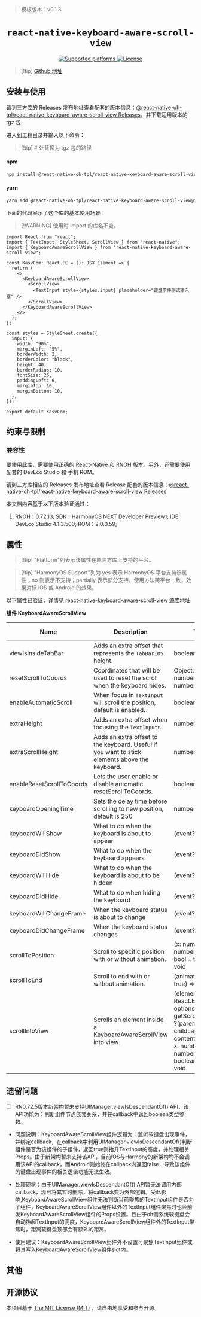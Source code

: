 > 模板版本：v0.1.3

<p align="center">
  <h1 align="center"> <code>react-native-keyboard-aware-scroll-view</code> </h1>
</p>
<p align="center">
    <a href="https://github.com/react-native-oh-library/react-native-keyboard-aware-scroll-view">
        <img src="https://img.shields.io/badge/platforms-ios%20|%20android%20|%20web%20|%20harmony%20-lightgrey.svg" alt="Supported platforms" />
    </a>
    <a href="https://github.com/react-native-oh-library/react-native-keyboard-aware-scroll-view/blob/sig/LICENSE">
        <img src="https://img.shields.io/badge/license-MIT-green.svg" alt="License" />
    </a>
</p>

> [!tip] [Github 地址](https://github.com/react-native-oh-library/react-native-keyboard-aware-scroll-view)

## 安装与使用

请到三方库的 Releases 发布地址查看配套的版本信息：[@react-native-oh-tpl/react-native-keyboard-aware-scroll-view Releases](https://github.com/react-native-oh-library/react-native-keyboard-aware-scroll-view/releases)，并下载适用版本的 tgz 包

进入到工程目录并输入以下命令：

<!-- tabs:start -->

> [!tip] # 处替换为 tgz 包的路径

#### **npm**

```bash
npm install @react-native-oh-tpl/react-native-keyboard-aware-scroll-view@file:#
```

#### **yarn**

```bash
yarn add @react-native-oh-tpl/react-native-keyboard-aware-scroll-view@file:#
```

<!-- tabs:end -->

下面的代码展示了这个库的基本使用场景：

> [!WARNING] 使用时 import 的库名不变。

```tsx
import React from "react";
import { TextInput, StyleSheet, ScrollView } from "react-native";
import { KeyboardAwareScrollView } from "react-native-keyboard-aware-scroll-view";

const KasvCom: React.FC = (): JSX.Element => {
  return (
    <>
      <KeyboardAwareScrollView>
        <ScrollView>
          <TextInput style={styles.input} placeholder="键盘事件测试输入框" />
        </ScrollView>
      </KeyboardAwareScrollView>
    </>
  );
};

const styles = StyleSheet.create({
  input: {
    width: "90%",
    marginLeft: "5%",
    borderWidth: 2,
    borderColor: "black",
    height: 40,
    borderRadius: 10,
    fontSize: 26,
    paddingLeft: 6,
    marginTop: 10,
    marginBottom: 10,
  },
});

export default KasvCom;
```

## 约束与限制

### 兼容性

要使用此库，需要使用正确的 React-Native 和 RNOH 版本。另外，还需要使用配套的 DevEco Studio 和 手机 ROM。

请到三方库相应的 Releases 发布地址查看 Release 配套的版本信息：[@react-native-oh-tpl/react-native-keyboard-aware-scroll-view Releases](https://github.com/react-native-oh-library/react-native-keyboard-aware-scroll-view/releases)

本文档内容基于以下版本验证通过：

1. RNOH：0.72.13; SDK：HarmonyOS NEXT Developer Preview1; IDE：DevEco Studio 4.1.3.500; ROM：2.0.0.59;

## 属性

> [!tip] "Platform"列表示该属性在原三方库上支持的平台。

> [!tip] "HarmonyOS Support"列为 yes 表示 HarmonyOS 平台支持该属性；no 则表示不支持；partially 表示部分支持。使用方法跨平台一致，效果对标 iOS 或 Android 的效果。

以下属性已验证，详情见 [react-native-keyboard-aware-scroll-view 源库地址](https://github.com/APSL/react-native-keyboard-aware-scroll-view)

**组件 KeyboardAwareScrollView**

| Name                      | Description                                                                                    | Type                                                                                                                                                             | Required | Platform | HarmonyOS Support |
| ------------------------- | ---------------------------------------------------------------------------------------------- | ---------------------------------------------------------------------------------------------------------------------------------------------------------------- | -------- | -------- | ----------------- |
| viewIsInsideTabBar        | Adds an extra offset that represents the `TabBarIOS` height.                                   | boolean                                                                                                                                                          | NO       | IOS      | NO                |
| resetScrollToCoords       | Coordinates that will be used to reset the scroll when the keyboard hides.                     | Object: {x: number, y: number}                                                                                                                                   | NO       | All      | YES               |
| enableAutomaticScroll     | When focus in `TextInput` will scroll the position, default is enabled.                        | boolean                                                                                                                                                          | NO       | All      | YES               |
| extraHeight               | Adds an extra offset when focusing the `TextInput`s.                                           | number                                                                                                                                                           | NO       | All      | YES               |
| extraScrollHeight         | Adds an extra offset to the keyboard. Useful if you want to stick elements above the keyboard. | number                                                                                                                                                           | NO       | All      | YES               |
| enableResetScrollToCoords | Lets the user enable or disable automatic resetScrollToCoords.                                 | boolean                                                                                                                                                          | NO       | All      | YES               |
| keyboardOpeningTime       | Sets the delay time before scrolling to new position, default is 250                           | number                                                                                                                                                           | NO       | IOS      | NO                |
| keyboardWillShow          | What to do when the keyboard is about to appear                                                | (event?) => void                                                                                                                                                 | NO       | IOS      | NO                |
| keyboardDidShow           | What to do when the keyboard appears                                                           | (event?) => void                                                                                                                                                 | NO       | All      | YES               |
| keyboardWillHide          | What to do when the keyboard is about to be hidden                                             | (event?) => void                                                                                                                                                 | NO       | IOS      | NO                |
| keyboardDidHide           | What to do when hiding the keyboard                                                            | (event?) => void                                                                                                                                                 | NO       | All      | YES               |
| keyboardWillChangeFrame   | When the keyboard status is about to change                                                    | (event?) => void                                                                                                                                                 | NO       | IOS      | NO                |
| keyboardDidChangeFrame    | When the keyboard status changes                                                               | (event?) => void                                                                                                                                                 | NO       | IOS      | NO                |
| scrollToPosition          | Scroll to specific position with or without animation.                                         | (x: number, y: number, animated: bool = true) => void                                                                                                            | NO       | All      | YES               |
| scrollToEnd               | Scroll to end with or without animation.                                                       | (animated?: bool = true) => void                                                                                                                                 | NO       | All      | YES               |
| scrollIntoView            | Scrolls an element inside a KeyboardAwareScrollView into view.                                 | (element: React.Element<\*>, options: { getScrollPosition: ?(parentLayout, childLayout, contentOffset) => { x: number, y: number, animated: boolean } }) => void | NO       | All      | NO                |

## 遗留问题

- [ ] RN0.72.5版本新架构暂未支持UIManager.viewIsDescendantOf() API，该API功能为：判断组件节点嵌套关系，并在callback中返回boolean类型参数。

- 问题说明：KeyboardAwareScrollView组件逻辑为：监听软键盘出现事件，并绑定callback，在callback中利用UIManager.viewIsDescendantOf()判断组件是否为该组件的子组件，返回true则抬升TextInput的高度，并处理相关Props。由于新架构暂未支持该API，目前IOS与Harmony的新架构均不会调用该API的callback，而Android则始终在callback内返回false，导致该组件的键盘出现事件的相关逻辑功能无法生效。
- 处理现状：由于UIManager.viewIsDescendantOf() API暂无法调用内部callback，现已将其暂时删除，将callback变为外部逻辑。受此影响,KeyboardAwareScrollView组件无法判断当前聚焦的TextInput组件是否为子组件，KeyboardAwareScrollView组件以外的TextInput组件聚焦时也会触发KeyboardAwareScrollView组件的Props设置。且由于oh侧系统软键盘会自动抬起TextInput的高度，KeyboardAwareScrollView组件外的TextInput聚焦时，距离软键盘顶部会有额外的距离。

- 使用建议：KeyboardAwareScrollView组件外不设置可聚焦TextInput组件或将其写入KeyboardAwareScrollView组件slot内。

## 其他

## 开源协议

本项目基于 [The MIT License (MIT)](https://github.com/APSL/react-native-keyboard-aware-scroll-view/blob/master/LICENSE) ，请自由地享受和参与开源。
